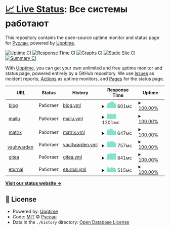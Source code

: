# [📈 Live Status](https://up.fruw.org): <!--live status--> **Все системы работают**

This repository contains the open-source uptime monitor and status page for [Руслан](fruw.org), powered by [Upptime](https://github.com/upptime/upptime).

[![Uptime CI](https://github.com/fruworg/upptime/workflows/Uptime%20CI/badge.svg)](https://github.com/fruworg/upptime/actions?query=workflow%3A%22Uptime+CI%22)
[![Response Time CI](https://github.com/fruworg/upptime/workflows/Response%20Time%20CI/badge.svg)](https://github.com/fruworg/upptime/actions?query=workflow%3A%22Response+Time+CI%22)
[![Graphs CI](https://github.com/fruworg/upptime/workflows/Graphs%20CI/badge.svg)](https://github.com/fruworg/upptime/actions?query=workflow%3A%22Graphs+CI%22)
[![Static Site CI](https://github.com/fruworg/upptime/workflows/Static%20Site%20CI/badge.svg)](https://github.com/fruworg/upptime/actions?query=workflow%3A%22Static+Site+CI%22)
[![Summary CI](https://github.com/fruworg/upptime/workflows/Summary%20CI/badge.svg)](https://github.com/fruworg/upptime/actions?query=workflow%3A%22Summary+CI%22)

With [Upptime](https://upptime.js.org), you can get your own unlimited and free uptime monitor and status page, powered entirely by a GitHub repository. We use [Issues](https://github.com/fruworg/upptime/issues) as incident reports, [Actions](https://github.com/fruworg/upptime/actions) as uptime monitors, and [Pages](https://up.fruw.org) for the status page.

<!--start: status pages-->
<!-- This summary is generated by Upptime (https://github.com/upptime/upptime) -->
<!-- Do not edit this manually, your changes will be overwritten -->
<!-- prettier-ignore -->
| URL | Status | History | Response Time | Uptime |
| --- | ------ | ------- | ------------- | ------ |
| <img alt="" src="https://icons.duckduckgo.com/ip3/fruw.org.ico" height="13"> [blog](https://fruw.org) | Работает | [blog.yml](https://github.com/fruworg/upptime/commits/HEAD/history/blog.yml) | <details><summary><img alt="Response time graph" src="./graphs/blog/response-time-week.png" height="20"> 601мс</summary><br><a href="https://up.fruw.org/history/blog"><img alt="Response time 559" src="https://img.shields.io/endpoint?url=https%3A%2F%2Fraw.githubusercontent.com%2Ffruworg%2Fupptime%2FHEAD%2Fapi%2Fblog%2Fresponse-time.json"></a><br><a href="https://up.fruw.org/history/blog"><img alt="24-hour response time 553" src="https://img.shields.io/endpoint?url=https%3A%2F%2Fraw.githubusercontent.com%2Ffruworg%2Fupptime%2FHEAD%2Fapi%2Fblog%2Fresponse-time-day.json"></a><br><a href="https://up.fruw.org/history/blog"><img alt="7-day response time 601" src="https://img.shields.io/endpoint?url=https%3A%2F%2Fraw.githubusercontent.com%2Ffruworg%2Fupptime%2FHEAD%2Fapi%2Fblog%2Fresponse-time-week.json"></a><br><a href="https://up.fruw.org/history/blog"><img alt="30-day response time 599" src="https://img.shields.io/endpoint?url=https%3A%2F%2Fraw.githubusercontent.com%2Ffruworg%2Fupptime%2FHEAD%2Fapi%2Fblog%2Fresponse-time-month.json"></a><br><a href="https://up.fruw.org/history/blog"><img alt="1-year response time 559" src="https://img.shields.io/endpoint?url=https%3A%2F%2Fraw.githubusercontent.com%2Ffruworg%2Fupptime%2FHEAD%2Fapi%2Fblog%2Fresponse-time-year.json"></a></details> | <details><summary><a href="https://up.fruw.org/history/blog">100.00%</a></summary><a href="https://up.fruw.org/history/blog"><img alt="All-time uptime 99.96%" src="https://img.shields.io/endpoint?url=https%3A%2F%2Fraw.githubusercontent.com%2Ffruworg%2Fupptime%2FHEAD%2Fapi%2Fblog%2Fuptime.json"></a><br><a href="https://up.fruw.org/history/blog"><img alt="24-hour uptime 100.00%" src="https://img.shields.io/endpoint?url=https%3A%2F%2Fraw.githubusercontent.com%2Ffruworg%2Fupptime%2FHEAD%2Fapi%2Fblog%2Fuptime-day.json"></a><br><a href="https://up.fruw.org/history/blog"><img alt="7-day uptime 100.00%" src="https://img.shields.io/endpoint?url=https%3A%2F%2Fraw.githubusercontent.com%2Ffruworg%2Fupptime%2FHEAD%2Fapi%2Fblog%2Fuptime-week.json"></a><br><a href="https://up.fruw.org/history/blog"><img alt="30-day uptime 100.00%" src="https://img.shields.io/endpoint?url=https%3A%2F%2Fraw.githubusercontent.com%2Ffruworg%2Fupptime%2FHEAD%2Fapi%2Fblog%2Fuptime-month.json"></a><br><a href="https://up.fruw.org/history/blog"><img alt="1-year uptime 99.96%" src="https://img.shields.io/endpoint?url=https%3A%2F%2Fraw.githubusercontent.com%2Ffruworg%2Fupptime%2FHEAD%2Fapi%2Fblog%2Fuptime-year.json"></a></details>
| <img alt="" src="https://icons.duckduckgo.com/ip3/mail.fruw.org.ico" height="13"> [mailu](https://mail.fruw.org) | Работает | [mailu.yml](https://github.com/fruworg/upptime/commits/HEAD/history/mailu.yml) | <details><summary><img alt="Response time graph" src="./graphs/mailu/response-time-week.png" height="20"> 1201мс</summary><br><a href="https://up.fruw.org/history/mailu"><img alt="Response time 1071" src="https://img.shields.io/endpoint?url=https%3A%2F%2Fraw.githubusercontent.com%2Ffruworg%2Fupptime%2FHEAD%2Fapi%2Fmailu%2Fresponse-time.json"></a><br><a href="https://up.fruw.org/history/mailu"><img alt="24-hour response time 1065" src="https://img.shields.io/endpoint?url=https%3A%2F%2Fraw.githubusercontent.com%2Ffruworg%2Fupptime%2FHEAD%2Fapi%2Fmailu%2Fresponse-time-day.json"></a><br><a href="https://up.fruw.org/history/mailu"><img alt="7-day response time 1201" src="https://img.shields.io/endpoint?url=https%3A%2F%2Fraw.githubusercontent.com%2Ffruworg%2Fupptime%2FHEAD%2Fapi%2Fmailu%2Fresponse-time-week.json"></a><br><a href="https://up.fruw.org/history/mailu"><img alt="30-day response time 1143" src="https://img.shields.io/endpoint?url=https%3A%2F%2Fraw.githubusercontent.com%2Ffruworg%2Fupptime%2FHEAD%2Fapi%2Fmailu%2Fresponse-time-month.json"></a><br><a href="https://up.fruw.org/history/mailu"><img alt="1-year response time 1071" src="https://img.shields.io/endpoint?url=https%3A%2F%2Fraw.githubusercontent.com%2Ffruworg%2Fupptime%2FHEAD%2Fapi%2Fmailu%2Fresponse-time-year.json"></a></details> | <details><summary><a href="https://up.fruw.org/history/mailu">100.00%</a></summary><a href="https://up.fruw.org/history/mailu"><img alt="All-time uptime 99.95%" src="https://img.shields.io/endpoint?url=https%3A%2F%2Fraw.githubusercontent.com%2Ffruworg%2Fupptime%2FHEAD%2Fapi%2Fmailu%2Fuptime.json"></a><br><a href="https://up.fruw.org/history/mailu"><img alt="24-hour uptime 100.00%" src="https://img.shields.io/endpoint?url=https%3A%2F%2Fraw.githubusercontent.com%2Ffruworg%2Fupptime%2FHEAD%2Fapi%2Fmailu%2Fuptime-day.json"></a><br><a href="https://up.fruw.org/history/mailu"><img alt="7-day uptime 100.00%" src="https://img.shields.io/endpoint?url=https%3A%2F%2Fraw.githubusercontent.com%2Ffruworg%2Fupptime%2FHEAD%2Fapi%2Fmailu%2Fuptime-week.json"></a><br><a href="https://up.fruw.org/history/mailu"><img alt="30-day uptime 100.00%" src="https://img.shields.io/endpoint?url=https%3A%2F%2Fraw.githubusercontent.com%2Ffruworg%2Fupptime%2FHEAD%2Fapi%2Fmailu%2Fuptime-month.json"></a><br><a href="https://up.fruw.org/history/mailu"><img alt="1-year uptime 99.95%" src="https://img.shields.io/endpoint?url=https%3A%2F%2Fraw.githubusercontent.com%2Ffruworg%2Fupptime%2FHEAD%2Fapi%2Fmailu%2Fuptime-year.json"></a></details>
| <img alt="" src="https://icons.duckduckgo.com/ip3/matrix.fruw.org.ico" height="13"> [matrix](https://matrix.fruw.org) | Работает | [matrix.yml](https://github.com/fruworg/upptime/commits/HEAD/history/matrix.yml) | <details><summary><img alt="Response time graph" src="./graphs/matrix/response-time-week.png" height="20"> 647мс</summary><br><a href="https://up.fruw.org/history/matrix"><img alt="Response time 561" src="https://img.shields.io/endpoint?url=https%3A%2F%2Fraw.githubusercontent.com%2Ffruworg%2Fupptime%2FHEAD%2Fapi%2Fmatrix%2Fresponse-time.json"></a><br><a href="https://up.fruw.org/history/matrix"><img alt="24-hour response time 597" src="https://img.shields.io/endpoint?url=https%3A%2F%2Fraw.githubusercontent.com%2Ffruworg%2Fupptime%2FHEAD%2Fapi%2Fmatrix%2Fresponse-time-day.json"></a><br><a href="https://up.fruw.org/history/matrix"><img alt="7-day response time 647" src="https://img.shields.io/endpoint?url=https%3A%2F%2Fraw.githubusercontent.com%2Ffruworg%2Fupptime%2FHEAD%2Fapi%2Fmatrix%2Fresponse-time-week.json"></a><br><a href="https://up.fruw.org/history/matrix"><img alt="30-day response time 595" src="https://img.shields.io/endpoint?url=https%3A%2F%2Fraw.githubusercontent.com%2Ffruworg%2Fupptime%2FHEAD%2Fapi%2Fmatrix%2Fresponse-time-month.json"></a><br><a href="https://up.fruw.org/history/matrix"><img alt="1-year response time 561" src="https://img.shields.io/endpoint?url=https%3A%2F%2Fraw.githubusercontent.com%2Ffruworg%2Fupptime%2FHEAD%2Fapi%2Fmatrix%2Fresponse-time-year.json"></a></details> | <details><summary><a href="https://up.fruw.org/history/matrix">100.00%</a></summary><a href="https://up.fruw.org/history/matrix"><img alt="All-time uptime 99.96%" src="https://img.shields.io/endpoint?url=https%3A%2F%2Fraw.githubusercontent.com%2Ffruworg%2Fupptime%2FHEAD%2Fapi%2Fmatrix%2Fuptime.json"></a><br><a href="https://up.fruw.org/history/matrix"><img alt="24-hour uptime 100.00%" src="https://img.shields.io/endpoint?url=https%3A%2F%2Fraw.githubusercontent.com%2Ffruworg%2Fupptime%2FHEAD%2Fapi%2Fmatrix%2Fuptime-day.json"></a><br><a href="https://up.fruw.org/history/matrix"><img alt="7-day uptime 100.00%" src="https://img.shields.io/endpoint?url=https%3A%2F%2Fraw.githubusercontent.com%2Ffruworg%2Fupptime%2FHEAD%2Fapi%2Fmatrix%2Fuptime-week.json"></a><br><a href="https://up.fruw.org/history/matrix"><img alt="30-day uptime 100.00%" src="https://img.shields.io/endpoint?url=https%3A%2F%2Fraw.githubusercontent.com%2Ffruworg%2Fupptime%2FHEAD%2Fapi%2Fmatrix%2Fuptime-month.json"></a><br><a href="https://up.fruw.org/history/matrix"><img alt="1-year uptime 99.96%" src="https://img.shields.io/endpoint?url=https%3A%2F%2Fraw.githubusercontent.com%2Ffruworg%2Fupptime%2FHEAD%2Fapi%2Fmatrix%2Fuptime-year.json"></a></details>
| <img alt="" src="https://icons.duckduckgo.com/ip3/vault.fruw.org.ico" height="13"> [vaultwarden](https://vault.fruw.org) | Работает | [vaultwarden.yml](https://github.com/fruworg/upptime/commits/HEAD/history/vaultwarden.yml) | <details><summary><img alt="Response time graph" src="./graphs/vaultwarden/response-time-week.png" height="20"> 757мс</summary><br><a href="https://up.fruw.org/history/vaultwarden"><img alt="Response time 642" src="https://img.shields.io/endpoint?url=https%3A%2F%2Fraw.githubusercontent.com%2Ffruworg%2Fupptime%2FHEAD%2Fapi%2Fvaultwarden%2Fresponse-time.json"></a><br><a href="https://up.fruw.org/history/vaultwarden"><img alt="24-hour response time 667" src="https://img.shields.io/endpoint?url=https%3A%2F%2Fraw.githubusercontent.com%2Ffruworg%2Fupptime%2FHEAD%2Fapi%2Fvaultwarden%2Fresponse-time-day.json"></a><br><a href="https://up.fruw.org/history/vaultwarden"><img alt="7-day response time 757" src="https://img.shields.io/endpoint?url=https%3A%2F%2Fraw.githubusercontent.com%2Ffruworg%2Fupptime%2FHEAD%2Fapi%2Fvaultwarden%2Fresponse-time-week.json"></a><br><a href="https://up.fruw.org/history/vaultwarden"><img alt="30-day response time 695" src="https://img.shields.io/endpoint?url=https%3A%2F%2Fraw.githubusercontent.com%2Ffruworg%2Fupptime%2FHEAD%2Fapi%2Fvaultwarden%2Fresponse-time-month.json"></a><br><a href="https://up.fruw.org/history/vaultwarden"><img alt="1-year response time 642" src="https://img.shields.io/endpoint?url=https%3A%2F%2Fraw.githubusercontent.com%2Ffruworg%2Fupptime%2FHEAD%2Fapi%2Fvaultwarden%2Fresponse-time-year.json"></a></details> | <details><summary><a href="https://up.fruw.org/history/vaultwarden">100.00%</a></summary><a href="https://up.fruw.org/history/vaultwarden"><img alt="All-time uptime 99.96%" src="https://img.shields.io/endpoint?url=https%3A%2F%2Fraw.githubusercontent.com%2Ffruworg%2Fupptime%2FHEAD%2Fapi%2Fvaultwarden%2Fuptime.json"></a><br><a href="https://up.fruw.org/history/vaultwarden"><img alt="24-hour uptime 100.00%" src="https://img.shields.io/endpoint?url=https%3A%2F%2Fraw.githubusercontent.com%2Ffruworg%2Fupptime%2FHEAD%2Fapi%2Fvaultwarden%2Fuptime-day.json"></a><br><a href="https://up.fruw.org/history/vaultwarden"><img alt="7-day uptime 100.00%" src="https://img.shields.io/endpoint?url=https%3A%2F%2Fraw.githubusercontent.com%2Ffruworg%2Fupptime%2FHEAD%2Fapi%2Fvaultwarden%2Fuptime-week.json"></a><br><a href="https://up.fruw.org/history/vaultwarden"><img alt="30-day uptime 100.00%" src="https://img.shields.io/endpoint?url=https%3A%2F%2Fraw.githubusercontent.com%2Ffruworg%2Fupptime%2FHEAD%2Fapi%2Fvaultwarden%2Fuptime-month.json"></a><br><a href="https://up.fruw.org/history/vaultwarden"><img alt="1-year uptime 99.96%" src="https://img.shields.io/endpoint?url=https%3A%2F%2Fraw.githubusercontent.com%2Ffruworg%2Fupptime%2FHEAD%2Fapi%2Fvaultwarden%2Fuptime-year.json"></a></details>
| <img alt="" src="https://icons.duckduckgo.com/ip3/git.fruw.org.ico" height="13"> [gitea](https://git.fruw.org) | Работает | [gitea.yml](https://github.com/fruworg/upptime/commits/HEAD/history/gitea.yml) | <details><summary><img alt="Response time graph" src="./graphs/gitea/response-time-week.png" height="20"> 841мс</summary><br><a href="https://up.fruw.org/history/gitea"><img alt="Response time 739" src="https://img.shields.io/endpoint?url=https%3A%2F%2Fraw.githubusercontent.com%2Ffruworg%2Fupptime%2FHEAD%2Fapi%2Fgitea%2Fresponse-time.json"></a><br><a href="https://up.fruw.org/history/gitea"><img alt="24-hour response time 793" src="https://img.shields.io/endpoint?url=https%3A%2F%2Fraw.githubusercontent.com%2Ffruworg%2Fupptime%2FHEAD%2Fapi%2Fgitea%2Fresponse-time-day.json"></a><br><a href="https://up.fruw.org/history/gitea"><img alt="7-day response time 841" src="https://img.shields.io/endpoint?url=https%3A%2F%2Fraw.githubusercontent.com%2Ffruworg%2Fupptime%2FHEAD%2Fapi%2Fgitea%2Fresponse-time-week.json"></a><br><a href="https://up.fruw.org/history/gitea"><img alt="30-day response time 792" src="https://img.shields.io/endpoint?url=https%3A%2F%2Fraw.githubusercontent.com%2Ffruworg%2Fupptime%2FHEAD%2Fapi%2Fgitea%2Fresponse-time-month.json"></a><br><a href="https://up.fruw.org/history/gitea"><img alt="1-year response time 739" src="https://img.shields.io/endpoint?url=https%3A%2F%2Fraw.githubusercontent.com%2Ffruworg%2Fupptime%2FHEAD%2Fapi%2Fgitea%2Fresponse-time-year.json"></a></details> | <details><summary><a href="https://up.fruw.org/history/gitea">100.00%</a></summary><a href="https://up.fruw.org/history/gitea"><img alt="All-time uptime 99.98%" src="https://img.shields.io/endpoint?url=https%3A%2F%2Fraw.githubusercontent.com%2Ffruworg%2Fupptime%2FHEAD%2Fapi%2Fgitea%2Fuptime.json"></a><br><a href="https://up.fruw.org/history/gitea"><img alt="24-hour uptime 100.00%" src="https://img.shields.io/endpoint?url=https%3A%2F%2Fraw.githubusercontent.com%2Ffruworg%2Fupptime%2FHEAD%2Fapi%2Fgitea%2Fuptime-day.json"></a><br><a href="https://up.fruw.org/history/gitea"><img alt="7-day uptime 100.00%" src="https://img.shields.io/endpoint?url=https%3A%2F%2Fraw.githubusercontent.com%2Ffruworg%2Fupptime%2FHEAD%2Fapi%2Fgitea%2Fuptime-week.json"></a><br><a href="https://up.fruw.org/history/gitea"><img alt="30-day uptime 100.00%" src="https://img.shields.io/endpoint?url=https%3A%2F%2Fraw.githubusercontent.com%2Ffruworg%2Fupptime%2FHEAD%2Fapi%2Fgitea%2Fuptime-month.json"></a><br><a href="https://up.fruw.org/history/gitea"><img alt="1-year uptime 99.98%" src="https://img.shields.io/endpoint?url=https%3A%2F%2Fraw.githubusercontent.com%2Ffruworg%2Fupptime%2FHEAD%2Fapi%2Fgitea%2Fuptime-year.json"></a></details>
| <img alt="" src="https://icons.duckduckgo.com/ip3/turn.fruw.org.ico" height="13"> [eturnal](https://turn.fruw.org) | Работает | [eturnal.yml](https://github.com/fruworg/upptime/commits/HEAD/history/eturnal.yml) | <details><summary><img alt="Response time graph" src="./graphs/eturnal/response-time-week.png" height="20"> 515мс</summary><br><a href="https://up.fruw.org/history/eturnal"><img alt="Response time 509" src="https://img.shields.io/endpoint?url=https%3A%2F%2Fraw.githubusercontent.com%2Ffruworg%2Fupptime%2FHEAD%2Fapi%2Feturnal%2Fresponse-time.json"></a><br><a href="https://up.fruw.org/history/eturnal"><img alt="24-hour response time 385" src="https://img.shields.io/endpoint?url=https%3A%2F%2Fraw.githubusercontent.com%2Ffruworg%2Fupptime%2FHEAD%2Fapi%2Feturnal%2Fresponse-time-day.json"></a><br><a href="https://up.fruw.org/history/eturnal"><img alt="7-day response time 515" src="https://img.shields.io/endpoint?url=https%3A%2F%2Fraw.githubusercontent.com%2Ffruworg%2Fupptime%2FHEAD%2Fapi%2Feturnal%2Fresponse-time-week.json"></a><br><a href="https://up.fruw.org/history/eturnal"><img alt="30-day response time 524" src="https://img.shields.io/endpoint?url=https%3A%2F%2Fraw.githubusercontent.com%2Ffruworg%2Fupptime%2FHEAD%2Fapi%2Feturnal%2Fresponse-time-month.json"></a><br><a href="https://up.fruw.org/history/eturnal"><img alt="1-year response time 509" src="https://img.shields.io/endpoint?url=https%3A%2F%2Fraw.githubusercontent.com%2Ffruworg%2Fupptime%2FHEAD%2Fapi%2Feturnal%2Fresponse-time-year.json"></a></details> | <details><summary><a href="https://up.fruw.org/history/eturnal">100.00%</a></summary><a href="https://up.fruw.org/history/eturnal"><img alt="All-time uptime 99.98%" src="https://img.shields.io/endpoint?url=https%3A%2F%2Fraw.githubusercontent.com%2Ffruworg%2Fupptime%2FHEAD%2Fapi%2Feturnal%2Fuptime.json"></a><br><a href="https://up.fruw.org/history/eturnal"><img alt="24-hour uptime 100.00%" src="https://img.shields.io/endpoint?url=https%3A%2F%2Fraw.githubusercontent.com%2Ffruworg%2Fupptime%2FHEAD%2Fapi%2Feturnal%2Fuptime-day.json"></a><br><a href="https://up.fruw.org/history/eturnal"><img alt="7-day uptime 100.00%" src="https://img.shields.io/endpoint?url=https%3A%2F%2Fraw.githubusercontent.com%2Ffruworg%2Fupptime%2FHEAD%2Fapi%2Feturnal%2Fuptime-week.json"></a><br><a href="https://up.fruw.org/history/eturnal"><img alt="30-day uptime 100.00%" src="https://img.shields.io/endpoint?url=https%3A%2F%2Fraw.githubusercontent.com%2Ffruworg%2Fupptime%2FHEAD%2Fapi%2Feturnal%2Fuptime-month.json"></a><br><a href="https://up.fruw.org/history/eturnal"><img alt="1-year uptime 99.98%" src="https://img.shields.io/endpoint?url=https%3A%2F%2Fraw.githubusercontent.com%2Ffruworg%2Fupptime%2FHEAD%2Fapi%2Feturnal%2Fuptime-year.json"></a></details>

<!--end: status pages-->

[**Visit our status website →**](https://up.fruw.org)

## 📄 License

- Powered by: [Upptime](https://github.com/upptime/upptime)
- Code: [MIT](./LICENSE) © [Руслан](fruw.org)
- Data in the `./history` directory: [Open Database License](https://opendatacommons.org/licenses/odbl/1-0/)

